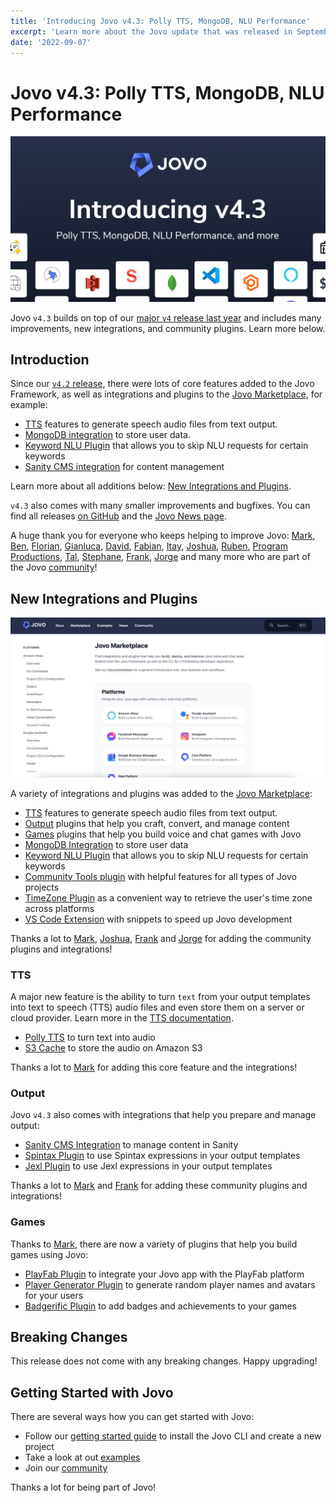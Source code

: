 ```yaml
---
title: 'Introducing Jovo v4.3: Polly TTS, MongoDB, NLU Performance'
excerpt: 'Learn more about the Jovo update that was released in September 2022.'
date: '2022-09-07'
---
```


# Jovo v4.3: Polly TTS, MongoDB, NLU Performance

![Jovo v4.3](./img/jovo-v4-3.jpg 'Jovo launches version 4.3')

Jovo `v4.3` builds on top of our [major `v4` release last year](https://www.jovo.tech/news/jovo-v4) and includes many improvements, new integrations, and community plugins. Learn more below.

## Introduction

Since our [`v4.2` release](https://www.jovo.tech/news/jovo-v4-2), there were lots of core features added to the Jovo Framework, as well as integrations and plugins to the [Jovo Marketplace](https://www.jovo.tech/marketplace), for example:

- [TTS](#tts) features to generate speech audio files from text output.
- [MongoDB integration](https://www.jovo.tech/marketplace/db-mongodb) to store user data.
- [Keyword NLU Plugin](https://www.jovo.tech/marketplace/plugin-keywordnlu) that allows you to skip NLU requests for certain keywords
- [Sanity CMS integration](https://www.jovo.tech/marketplace/cms-sanity) for content management

Learn more about all additions below: [New Integrations and Plugins](#new-integrations-and-plugins).

`v4.3` also comes with many smaller improvements and bugfixes. You can find all releases [on GitHub](https://github.com/jovotech/jovo-framework/releases) and the [Jovo News page](https://www.jovo.tech/news).

A huge thank you for everyone who keeps helping to improve Jovo: [Mark](https://github.com/rmtuckerphx), [Ben](https://github.com/theBenForce), [Florian](https://github.com/VialFlorian), [Gianluca](https://github.com/acerbisgianluca), [David](https://github.com/DavidKrell), [Fabian](https://github.com/bayont), [Itay](https://github.com/Itay212121), [Joshua](https://github.com/sadlowskij), [Ruben](https://github.com/rubenaeg), [Program Productions](https://github.com/Programproductions), [Tal](https://github.com/weisslertal), [Stephane](https://github.com/kouz75), [Frank](https://github.com/fboerncke), [Jorge](https://github.com/jrglg) and many more who are part of the Jovo [community](https://www.jovo.tech/community)!



## New Integrations and Plugins

![Jovo Marketplace](./img/jovo-marketplace.jpg 'Screenshot of the Jovo Marketplace, showing a list of available integrations')

A variety of integrations and plugins was added to the [Jovo Marketplace](https://www.jovo.tech/marketplace):

- [TTS](#tts) features to generate speech audio files from text output.
- [Output](#output) plugins that help you craft, convert, and manage content
- [Games](#games) plugins that help you build voice and chat games with Jovo
- [MongoDB Integration](https://www.jovo.tech/marketplace/db-mongodb) to store user data
- [Keyword NLU Plugin](https://www.jovo.tech/marketplace/plugin-keywordnlu) that allows you to skip NLU requests for certain keywords
- [Community Tools plugin](https://www.jovo.tech/marketplace/community-plugin-tools) with helpful features for all types of Jovo projects
- [TimeZone Plugin](https://www.jovo.tech/marketplace/plugin-timezone) as a convenient way to retrieve the user's time zone across platforms
- [VS Code Extension](https://www.jovo.tech/marketplace/jovo-snippets-vscode) with snippets to speed up Jovo development

Thanks a lot to [Mark](https://github.com/rmtuckerphx), [Joshua](https://github.com/sadlowskij), [Frank](https://github.com/fboerncke) and [Jorge](https://github.com/jrglg) for adding the community plugins and integrations!

### TTS

A major new feature is the ability to turn `text` from your output templates into text to speech (TTS) audio files and even store them on a server or cloud provider. Learn more in the [TTS documentation](https://www.jovo.tech/docs/tts).

- [Polly TTS](https://www.jovo.tech/marketplace/tts-polly) to turn text into audio
- [S3 Cache](https://www.jovo.tech/marketplace/ttscache-s3) to store the audio on Amazon S3

Thanks a lot to [Mark](https://github.com/rmtuckerphx) for adding this core feature and the integrations!

### Output

Jovo `v4.3` also comes with integrations that help you prepare and manage output:

- [Sanity CMS Integration](https://www.jovo.tech/marketplace/cms-sanity) to manage content in Sanity
- [Spintax Plugin](https://www.jovo.tech/marketplace/plugin-spintax-output) to use Spintax expressions in your output templates
- [Jexl Plugin](https://www.jovo.tech/marketplace/plugin-jexl-output) to use Jexl expressions in your output templates

Thanks a lot to [Mark](https://github.com/rmtuckerphx) and [Frank](https://github.com/fboerncke) for adding these community plugins and integrations!


### Games

Thanks to [Mark](https://github.com/rmtuckerphx), there are now a variety of plugins that help you build games using Jovo:

- [PlayFab Plugin](https://www.jovo.tech/marketplace/plugin-playfab) to integrate your Jovo app with the PlayFab platform
- [Player Generator Plugin](https://www.jovo.tech/marketplace/plugin-playergenerator) to generate random player names and avatars for your users
- [Badgerific Plugin](https://www.jovo.tech/marketplace/plugin-badgerific) to add badges and achievements to your games


## Breaking Changes

This release does not come with any breaking changes. Happy upgrading!

## Getting Started with Jovo

There are several ways how you can get started with Jovo:

- Follow our [getting started guide](https://www.jovo.tech/docs/getting-started) to install the Jovo CLI and create a new project
- Take a look at out [examples](https://www.jovo.tech/examples)
- Join our [community](https://www.jovo.tech/community)

Thanks a lot for being part of Jovo!
